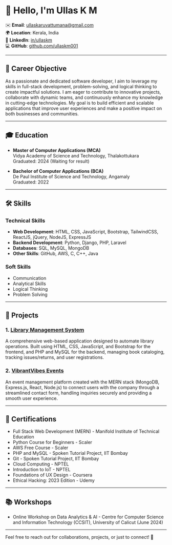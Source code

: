 # 👋 Hello, I'm Ullas K M

✉️ **Email**: [ullaskaruvattumana@gmail.com](mailto:ullaskaruvattumana@gmail.com)  
🌍 **Location**: Kerala, India  
🔗 **LinkedIn**: [in/ullaskm](https://www.linkedin.com/in/ullaskm/)  
💻 **GitHub**: [github.com/ullaskm001](https://github.com/ullaskm001)

---

## 🎯 Career Objective

As a passionate and dedicated software developer, I aim to leverage my skills in full-stack development, problem-solving, and logical thinking to create impactful solutions. I am eager to contribute to innovative projects, collaborate with dynamic teams, and continuously enhance my knowledge in cutting-edge technologies. My goal is to build efficient and scalable applications that improve user experiences and make a positive impact on both businesses and communities.

---

## 🎓 Education

- **Master of Computer Applications (MCA)**  
  Vidya Academy of Science and Technology, Thalakottukara  
  Graduated: 2024 (Waiting for result)

- **Bachelor of Computer Applications (BCA)**  
  De Paul Institute of Science and Technology, Angamaly  
  Graduated: 2022

---

## 🛠️ Skills

### Technical Skills
- **Web Development**: HTML, CSS, JavaScript, Bootstrap, TailwindCSS, ReactJS, jQuery, NodeJS, ExpressJS
- **Backend Development**: Python, Django, PHP, Laravel
- **Databases**: SQL, MySQL, MongoDB
- **Other Skills**: GitHub, AWS, C, C++, Java

### Soft Skills
- Communication
- Analytical Skills
- Logical Thinking
- Problem Solving

---

## 💼 Projects

### 1. [Library Management System](#)
A comprehensive web-based application designed to automate library operations. Built using HTML, CSS, JavaScript, and Bootstrap for the frontend, and PHP and MySQL for the backend, managing book cataloging, tracking issues/returns, and user registrations.

### 2. [VibrantVibes Events](#)
An event management platform created with the MERN stack (MongoDB, Express.js, React, Node.js) to connect users with the company through a streamlined contact form, handling inquiries securely and providing a smooth user experience.

---

## 📜 Certifications
- Full Stack Web Development (MERN) - Manifold Institute of Technical Education
- Python Course for Beginners - Scaler
- AWS Free Course - Scaler
- PHP and MySQL - Spoken Tutorial Project, IIT Bombay
- Git - Spoken Tutorial Project, IIT Bombay
- Cloud Computing - NPTEL
- Introduction to IoT - NPTEL
- Foundations of UX Design - Coursera
- Ethical Hacking: 2023 Edition - Udemy

---

## 📚 Workshops
- Online Workshop on Data Analytics & AI - Centre for Computer Science and Information Technology (CCSIT), University of Calicut (June 2024)

---


Feel free to reach out for collaborations, projects, or just to connect! 🌟
